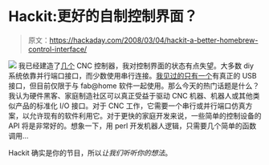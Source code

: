 # Hackit:更好的自制控制界面？

> 原文：<https://hackaday.com/2008/03/04/hackit-a-better-homebrew-control-interface/>

![](img/70e3b5fabba6a9bfb7780d459acbc549.png)
我已经建造了[几个](http://biobug.org/cnc/) CNC 控制器，我对控制界面的状态有点失望。大多数 diy 系统依靠并行端口接口，而少数使用串行连接。[我见过的只有一个](http://fabathome.org/wiki/index.php?title=Image:Electronics-Picto-Schematic-rev5-3-07.jpg)有真正的 USB 接口，但目前仅限于与 fab@home 软件一起使用。那么今天的热门话题是什么？我认为硬件黑客、家庭制造社区可以真正受益于驱动 CNC 机器、机器人或其他类似产品的标准化 I/O 接口。对于 CNC 工作，它需要一个串行或并行端口仿真方案，以允许现有的软件利用它。对于更快的家庭开发来说，一些简单的控制设备的 API 将是非常好的。想象一下，用 perl 开发机器人逻辑，只需要几个简单的函数调用…

Hackit 确实是你的节目，所以*让我们听听你的想法*。